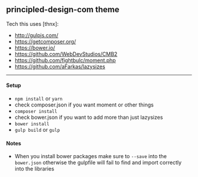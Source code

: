 principled-design-com theme
---

Tech this uses [thnx]:

- http://gulpjs.com/
- https://getcomposer.org/
- https://bower.io/
- https://github.com/WebDevStudios/CMB2
- https://github.com/fightbulc/moment.php
- https://github.com/aFarkas/lazysizes

---

#### Setup

- `npm install` or `yarn`
- check composer.json if you want moment or other things
- `composer install`
- check bower.json if you want to add more than just lazysizes
- `bower install`
- `gulp build` or `gulp`

#### Notes

- When you install bower packages make sure to `--save` into the `bower.json` otherwise the gulpfile will fail to find and import correctly into the libraries
